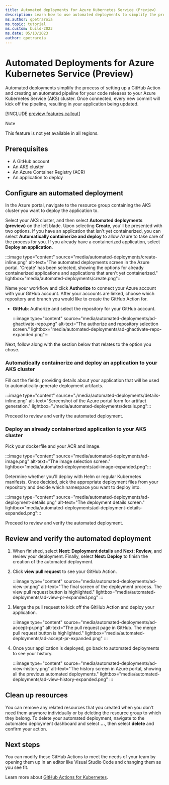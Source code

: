 ```yaml
---
title: Automated deployments for Azure Kubernetes Service (Preview)
description: Learn how to use automated deployments to simplify the process of adding GitHub Actions to your Azure Kubernetes Service (AKS) project
ms.author: qpetraroia
ms.topic: tutorial
ms.custom: build-2023
ms.date: 05/10/2023
author: qpetraroia
---
```


# Automated Deployments for Azure Kubernetes Service (Preview)

Automated deployments simplify the process of setting up a GitHub Action and creating an automated pipeline for your code releases to your Azure Kubernetes Service (AKS) cluster. Once connected, every new commit will kick off the pipeline, resulting in your application being updated.

[!INCLUDE [preview features callout](./includes/preview/preview-callout.md)]

> [!NOTE]
> This feature is not yet available in all regions.

## Prerequisites

* A GitHub account
* An AKS cluster
* An Azure Container Registry (ACR)
* An application to deploy

## Configure an automated deployment

In the Azure portal, navigate to the resource group containing the AKS cluster you want to deploy the application to.

Select your AKS cluster, and then select **Automated deployments (preview)** on the left blade. Upon selecting **Create**, you'll be presented with two options. If you have an application that isn't yet containerized, you can select **Automatically containerize and deploy**  to allow Azure to take care of the process for you. If you already have a containerized application, select **Deploy an application**.

:::image type="content" source="media/automated-deployments/create-inline.png" alt-text="The automated deployments screen in the Azure portal. 'Create' has been selected, showing the options for already containerized applications and applications that aren't yet containerized."  lightbox="media/automated-deployments/create.png":::

Name your workflow and click **Authorize** to connect your Azure account with your GitHub account. After your accounts are linked, choose which repository and branch you would like to create the GitHub Action for.

- **GitHub**: Authorize and select the repository for your GitHub account.

    :::image type="content" source="media/automated-deployments/ad-ghactivate-repo.png" alt-text="The authorize and repository selection screen." lightbox="media/automated-deployments/ad-ghactivate-repo-expanded.png":::

Next, follow along with the section below that relates to the option you chose.

### Automatically containerize and deploy an application to your AKS cluster

Fill out the fields, providing details about your application that will be used to automatically generate deployment artifacts.

:::image type="content" source="./media/automated-deployments/details-inline.png" alt-text="Screenshot of the Azure portal form for artifact generation." lightbox="./media/automated-deployments/details.png":::

Proceed to review and verify the automated deployment.

### Deploy an already containerized application to your AKS cluster

Pick your dockerfile and your ACR and image.

:::image type="content" source="media/automated-deployments/ad-image.png" alt-text="The image selection screen." lightbox="media/automated-deployments/ad-image-expanded.png":::

Determine whether you'll deploy with Helm or regular Kubernetes manifests. Once decided, pick the appropriate deployment files from your repository and decide which namespace you want to deploy into.

:::image type="content" source="media/automated-deployments/ad-deployment-details.png" alt-text="The deployment details screen." lightbox="media/automated-deployments/ad-deployment-details-expanded.png":::

Proceed to review and verify the automated deployment.

## Review and verify the automated deployment

1. When finished, select **Next: Deployment details** and **Next: Review**, and review your deployment. Finally, select **Next: Deploy** to finish the creation of the automated deployment.

1. Click **view pull request** to see your GitHub Action.

    :::image type="content" source="media/automated-deployments/ad-view-pr.png" alt-text="The final screen of the deployment process. The view pull request button is highlighted." lightbox="media/automated-deployments/ad-view-pr-expanded.png" :::

1. Merge the pull request to kick off the GitHub Action and deploy your application.

    :::image type="content" source="media/automated-deployments/ad-accept-pr.png" alt-text="The pull request page in GitHub. The merge pull request button is highlighted." lightbox="media/automated-deployments/ad-accept-pr-expanded.png" :::

1. Once your application is deployed, go back to automated deployments to see your history.

    :::image type="content" source="media/automated-deployments/ad-view-history.png" alt-text="The history screen in Azure portal, showing all the previous automated deployments." lightbox="media/automated-deployments/ad-view-history-expanded.png" :::

## Clean up resources

You can remove any related resources that you created when you don't need them anymore individually or by deleting the resource group to which they belong. To delete your automated deployment, navigate to the automated deployment dashboard and select **...**, then select **delete** and confirm your action.

## Next steps

You can modify these GitHub Actions to meet the needs of your team by opening them up in an editor like Visual Studio Code and changing them as you see fit.

Learn more about [GitHub Actions for Kubernetes][kubernetes-action].

<!-- LINKS -->
[kubernetes-action]: kubernetes-action.md
